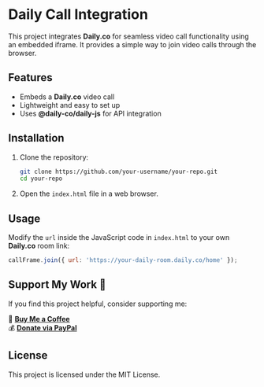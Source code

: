 # Daily Call Integration  

This project integrates **Daily.co** for seamless video call functionality using an embedded iframe. It provides a simple way to join video calls through the browser.  

## Features  
- Embeds a **Daily.co** video call  
- Lightweight and easy to set up  
- Uses **@daily-co/daily-js** for API integration  

## Installation  

1. Clone the repository:  
   ```bash
   git clone https://github.com/your-username/your-repo.git
   cd your-repo
   ```  
2. Open the `index.html` file in a web browser.  

## Usage  
Modify the `url` inside the JavaScript code in `index.html` to your own **Daily.co** room link:  

```javascript
callFrame.join({ url: 'https://your-daily-room.daily.co/home' });
```  

## Support My Work 💙  

If you find this project helpful, consider supporting me:  

🏨 **[Buy Me a Coffee](https://www.buymeacoffee.com/kimaninjoroge04)**  
💰 **[Donate via PayPal](https://www.paypal.me/kimaninjoroge04)**  

## License  
This project is licensed under the MIT License.

